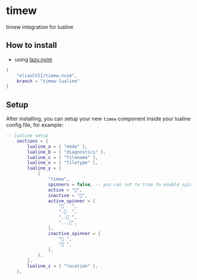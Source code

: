 # timew
timew integration for lualine

## How to install
- using [lazy.nvim](https://github.com/folke/lazy.nvim)
```lua
{
    "eliasCVII/timew.nvim",
    branch = "timew-lualine"
}
```

## Setup
After installing, you can setup your new `timew` component inside your lualine config file, for example:
```lua
-- lualine setup
	sections = {
		lualine_a = { "mode" },
		lualine_b = { "diagnostics" },
		lualine_c = { "filename" },
		lualine_x = { "filetype" }, 
		lualine_y = {
			{
				"timew",
				spinners = false, -- you can set to true to enable spinners
				active = "",
				inactive = "󰚌",
				active_spinner = {
					"   ",
					".  ",
					".. ",
					"...",
				},
				inactive_spinner = {
					"󰒲 ",
					"󰚌 ",
				},
			},
		},
		lualine_z = { "location" },
	},
```
